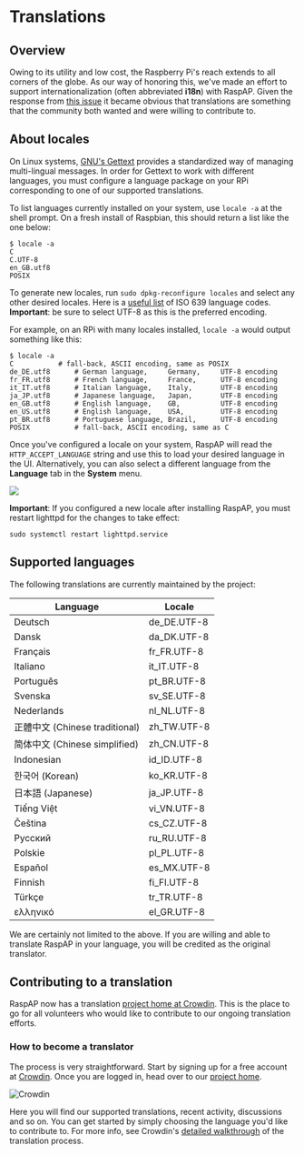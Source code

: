 # Translations

## Overview
Owing to its utility and low cost, the Raspberry Pi's reach extends to all corners of the globe. As our way of honoring this, we've made an effort to support internationalization (often abbreviated **i18n**) with RaspAP. Given the response from [this issue](https://github.com/billz/raspap-webgui/issues/121) it became obvious that translations are something that the community both wanted and were willing to contribute to.

## About locales
On Linux systems, [GNU's Gettext](https://www.gnu.org/software/gettext/) provides a standardized way of managing multi-lingual messages. In order for Gettext to work with different languages, you must configure a language package on your RPi corresponding to one of our supported translations.

To list languages currently installed on your system, use `locale -a` at the shell prompt. On a fresh install of Raspbian, this should return a list like the one below:

```
$ locale -a
C
C.UTF-8
en_GB.utf8
POSIX
```

To generate new locales, run `sudo dpkg-reconfigure locales` and select any other desired locales. Here is a [useful list](http://www.localeplanet.com/icu/iso639.html) of ISO 639 language codes. **Important**: be sure to select UTF-8 as this is the preferred encoding. 

For example, on an RPi with many locales installed, `locale -a` would output something like this:

```
$ locale -a
C			# fall-back, ASCII encoding, same as POSIX
de_DE.utf8		# German language,     Germany,     UTF-8 encoding
fr_FR.utf8		# French language,     France,      UTF-8 encoding
it_IT.utf8		# Italian language,    Italy,       UTF-8 encoding
ja_JP.utf8		# Japanese language,   Japan,       UTF-8 encoding
en_GB.utf8		# English language,    GB,          UTF-8 encoding
en_US.utf8		# English language,    USA,         UTF-8 encoding
pt_BR.utf8		# Portuguese language, Brazil,      UTF-8 encoding
POSIX			# fall-back, ASCII encoding, same as C
```

Once you've configured a locale on your system, RaspAP will read the `HTTP_ACCEPT_LANGUAGE` string and use this to load your desired language in the UI. Alternatively, you can also select a different language from the  **Language** tab in the **System** menu.

![](https://i.imgur.com/mvB1lXf.png)

**Important**: If you configured a new locale after installing RaspAP, you must restart lighttpd for the changes to take effect:

```
sudo systemctl restart lighttpd.service
```

## Supported languages 

The following translations are currently maintained by the project: 

| Language | Locale | 
|---|---|
| Deutsch  | de_DE.UTF-8 |
| Dansk  | da_DK.UTF-8 |
| Français  | fr_FR.UTF-8 |
| Italiano | it_IT.UTF-8 |
| Português | pt_BR.UTF-8 |
| Svenska | sv_SE.UTF-8 |
| Nederlands | nl_NL.UTF-8 |
| 正體中文 (Chinese traditional) | zh_TW.UTF-8 |
| 简体中文 (Chinese simplified) | zh_CN.UTF-8 |
| Indonesian | id_ID.UTF-8 |
| 한국어 (Korean) | ko_KR.UTF-8 |
| 日本語 (Japanese) | ja_JP.UTF-8 |
| Tiếng Việt | vi_VN.UTF-8 |
| Čeština | cs_CZ.UTF-8 |
| Русский | ru_RU.UTF-8 |
| Polskie | pl_PL.UTF-8 |
| Español | es_MX.UTF-8 |
| Finnish | fi_FI.UTF-8 |
| Türkçe  | tr_TR.UTF-8 |
| ελληνικό | el_GR.UTF-8 |

We are certainly not limited to the above. If you are willing and able to translate RaspAP in your language, you will be credited as the original translator.

## Contributing to a translation
RaspAP now has a translation [project home at Crowdin](https://crowdin.com/project/raspap). This is the place to go for all volunteers who would like to contribute to our ongoing translation efforts. 

### How to become a translator
The process is very straightforward. Start by signing up for a free account at [Crowdin](https://crowdin.com/). Once you are logged in, head over to our [project home](https://crowdin.com/project/raspap). 

![Crowdin](https://i.imgur.com/pDUIXm6.jpg)

Here you will find our supported translations, recent activity, discussions and so on. You can get started by simply choosing the language you'd like to contribute to. For more info, see Crowdin's [detailed walkthrough](https://support.crowdin.com/crowdin-intro/#translation-process) of the translation process.

